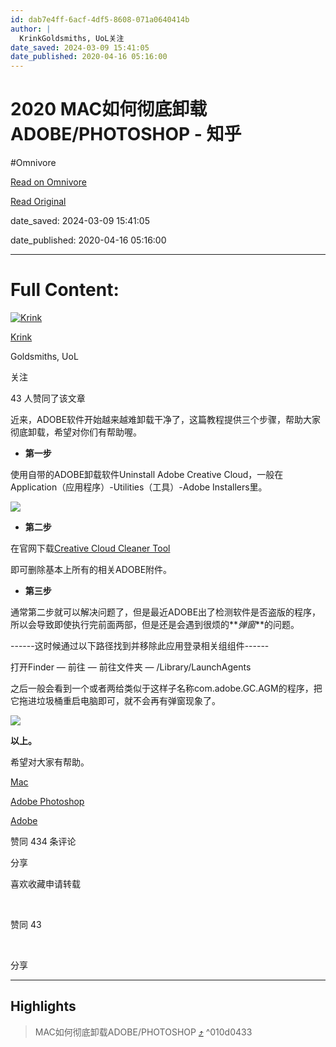 ```yaml
---
id: dab7e4ff-6acf-4df5-8608-071a0640414b
author: |
  KrinkGoldsmiths, UoL​关注
date_saved: 2024-03-09 15:41:05
date_published: 2020-04-16 05:16:00
---
```


# 2020 MAC如何彻底卸载ADOBE/PHOTOSHOP - 知乎
#Omnivore

[Read on Omnivore](https://omnivore.app/me/2020-mac-adobe-photoshop-18e24f2a443)

[Read Original](https://zhuanlan.zhihu.com/p/131591089)

date_saved: 2024-03-09 15:41:05

date_published: 2020-04-16 05:16:00

--- 

# Full Content: 

[![Krink](https://proxy-prod.omnivore-image-cache.app/0x0,sNBSGtx6FIuuol5YBNh5grNqMBWd8sAB_9v_J1Twpw1E/https://pic1.zhimg.com/v2-5d88dfedf63d04d3c2367acea12323b3_l.jpg?source=172ae18b)](https://www.zhihu.com/people/krink-fu)

[Krink](https://www.zhihu.com/people/krink-fu)

Goldsmiths, UoL

​关注

43 人赞同了该文章

近来，ADOBE软件开始越来越难卸载干净了，这篇教程提供三个步骤，帮助大家彻底卸载，希望对你们有帮助喔。

* **第一步**

使用自带的ADOBE卸载软件Uninstall Adobe Creative Cloud，一般在Application（应用程序）-Utilities（工具）-Adobe Installers里。

![](https://proxy-prod.omnivore-image-cache.app/95x95,sacDiQrsELCpb9qRoYttSNC-gQCS7zuLZhho64dtDnPU/https://pic4.zhimg.com/v2-9b11021dec6561dbb154154d5515bd67_b.png)

* **第二步**

在官网下载[Creative Cloud Cleaner Tool](https://link.zhihu.com/?target=https%3A//helpx.adobe.com/cn/creative-cloud/kb/cc-cleaner-tool-installation-problems.html)

即可删除基本上所有的相关ADOBE附件。

* **第三步**

通常第二步就可以解决问题了，但是最近ADOBE出了检测软件是否盗版的程序，所以会导致即使执行完前面两部，但是还是会遇到很烦的**_弹窗_**的问题。

\------这时候通过以下路径找到并移除此应用登录相关组组件------

打开Finder — 前往 — 前往文件夹 — /Library/LaunchAgents

之后一般会看到一个或者两给类似于这样子名称com.adobe.GC.AGM的程序，把它拖进垃圾桶重启电脑即可，就不会再有弹窗现象了。

![](https://proxy-prod.omnivore-image-cache.app/105x118,spaJC-81t5AsjqRGia5ht9eHgo_PNe2OPnUh7cgAVFrU/https://pic2.zhimg.com/v2-057bee0c861205b07d27420b0e3d567d_b.png)

**以上。**

希望对大家有帮助。

[Mac](https://www.zhihu.com/topic/19550264)

[Adobe Photoshop](https://www.zhihu.com/topic/19550573)

[Adobe](https://www.zhihu.com/topic/19550574)

​赞同 43​​4 条评论

​分享

​喜欢​收藏​申请转载

​

赞同 43

​

分享

---

## Highlights

> MAC如何彻底卸载ADOBE/PHOTOSHOP [⤴️](https://omnivore.app/me/2020-mac-adobe-photoshop-18e24f2a443#010d0433-808d-4888-9752-420b9bf2ec0d)  ^010d0433

